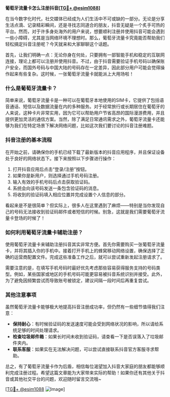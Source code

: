 **葡萄牙流量卡怎么注册抖音[[TG💪+ @esim1088](https://t.me/s/esim1088)]**

在当今数字化时代，社交媒体已经成为人们生活中不可或缺的一部分。无论是分享生活点滴、记录精彩瞬间，还是寻找志同道合的朋友，抖音无疑是一个炙手可热的平台。然而，对于许多身处海外的用户来说，想要顺利注册并使用抖音可能会遇到一些小障碍，尤其是当网络环境不理想时。那么，葡萄牙流量卡究竟能否帮助我们轻松搞定抖音注册呢？今天就来和大家聊聊这个话题。

首先，让我们明确一点：无论你身在何处，只要拥有一部智能手机和稳定的互联网连接，理论上都可以注册并使用抖音。不过，由于抖音需要验证手机号码以确保账户安全，而国外号码与中国大陆的号码存在一定差异，因此部分用户可能会觉得操作起来有些复杂。这时候，一张葡萄牙流量卡就能派上大用场啦！

### 什么是葡萄牙流量卡？

简单来说，葡萄牙流量卡是一种可以在葡萄牙本地使用的SIM卡，它提供了包括语音通话、短信以及数据流量在内的多种服务。对于经常旅行或长期居住在葡萄牙的人来说，这种卡片非常实用，因为它可以帮助用户节省高昂的国际漫游费用，并且提供更加灵活的通信方案。当然，除了满足日常通讯需求之外，葡萄牙流量卡还能够为我们在特定场景下解决网络问题，比如这次我们要讨论的抖音注册难题。

### 抖音注册的基本流程

在开始之前，请确保你的手机已经下载了最新版本的抖音应用程序，并且保证设备处于良好的网络状态下。接下来按照以下步骤进行操作：

1. 打开抖音应用后点击“登录/注册”按钮。
2. 如果你是新用户，则选择通过手机号码注册。
3. 输入有效的手机号码后点击获取验证码。
4. 系统会向该号码发送一条包含验证码的消息。
5. 将收到的验证码填入相应位置并完成设置个人信息的部分。

看起来是不是很简单？但实际上，很多人在这里遇到了麻烦——特别是当你发现自己的号码无法接收到验证码邮件或者短信的时候。别急，这就是我们需要葡萄牙流量卡登场的时候了！

### 如何利用葡萄牙流量卡辅助注册？

使用葡萄牙流量卡来辅助注册抖音其实非常方便。首先你需要购买一张葡萄牙流量卡，并将其插入你的手机中。接着打开手机上的蜂窝移动网络设置，确保选择了正确的运营商配置文件。完成这些准备工作之后，就可以尝试重新发起注册请求了。

需要注意的是，在填写手机号码时最好优先考虑那些容易获得服务支持的号码类型。例如，某些国家或地区的手机号码可能更容易被抖音系统识别并接受。此外，为了避免因频繁尝试而导致账号被锁定，建议间隔一段时间后再重复尝试。

### 其他注意事项

虽然葡萄牙流量卡能够极大地提高抖音注册成功率，但仍然有一些细节值得我们注意：

- **保持耐心**：有时候验证码的发送速度可能会受到网络状况的影响，所以请给系统足够的时间处理请求。
- **检查垃圾邮件箱**：如果长时间未收到验证码，请查看一下是否误落入了垃圾邮件夹内。
- **联系客服**：如果实在无法解决问题，可以尝试直接联系抖音官方客服寻求帮助。

总之，有了葡萄牙流量卡作为后盾，相信每位渴望加入抖音大家庭的朋友都能够顺利完成注册过程。希望这篇文章能为大家带来实际的帮助！如果你还有其他关于抖音或其他社交平台的问题，欢迎随时留言交流哦~

[[TG💪+ @esim1088](https://t.me/s/esim1088) ![Image](https://i.postimg.cc/4NQfJmqS/Snipaste-2025-05-13-00-14-12.png)]